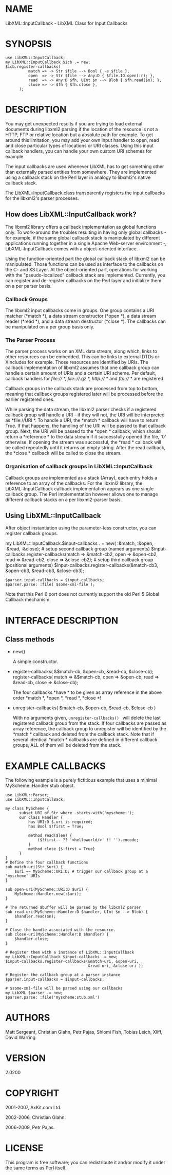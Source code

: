 NAME
====

LibXML::InputCallback - LibXML Class for Input Callbacks

SYNOPSIS
========

    use LibXML::InputCallback;
    my LibXML::InputCallback $icb .= new;
    $icb.register-callbacks(
              match => -> Str $file --> Bool { -e $file },
              open  => -> Str $file --> Any:D { $file.IO.open(:r); },
              read  => -> Any:D $fh, UInt $n --> Blob { $fh.read($n); },
              close => -> $fh { $fh.close },
          );

DESCRIPTION
===========

You may get unexpected results if you are trying to load external documents during libxml2 parsing if the location of the resource is not a HTTP, FTP or relative location but a absolute path for example. To get around this limitation, you may add your own input handler to open, read and close particular types of locations or URI classes. Using this input callback handlers, you can handle your own custom URI schemes for example.

The input callbacks are used whenever LibXML has to get something other than externally parsed entities from somewhere. They are implemented using a callback stack on the Perl layer in analogy to libxml2's native callback stack.

The LibXML::InputCallback class transparently registers the input callbacks for the libxml2's parser processes.

How does LibXML::InputCallback work?
------------------------------------

The libxml2 library offers a callback implementation as global functions only. To work-around the troubles resulting in having only global callbacks - for example, if the same global callback stack is manipulated by different applications running together in a single Apache Web-server environment -, LibXML::InputCallback comes with a object-oriented interface.

Using the function-oriented part the global callback stack of libxml2 can be manipulated. Those functions can be used as interface to the callbacks on the C- and XS Layer. At the object-oriented part, operations for working with the "pseudo-localized" callback stack are implemented. Currently, you can register and de-register callbacks on the Perl layer and initialize them on a per parser basis.

### Callback Groups

The libxml2 input callbacks come in groups. One group contains a URI matcher (*match *), a data stream constructor (*open *), a data stream reader (*read *), and a data stream destructor (*close *). The callbacks can be manipulated on a per group basis only.

### The Parser Process

The parser process works on an XML data stream, along which, links to other resources can be embedded. This can be links to external DTDs or XIncludes for example. Those resources are identified by URIs. The callback implementation of libxml2 assumes that one callback group can handle a certain amount of URIs and a certain URI scheme. Per default, callback handlers for *file://* *, *file:://*.gz *, *http://* * and *ftp://* * are registered.

Callback groups in the callback stack are processed from top to bottom, meaning that callback groups registered later will be processed before the earlier registered ones.

While parsing the data stream, the libxml2 parser checks if a registered callback group will handle a URI - if they will not, the URI will be interpreted as *file://URI *. To handle a URI, the *match * callback will have to return True. If that happens, the handling of the URI will be passed to that callback group. Next, the URI will be passed to the *open * callback, which should return a *reference * to the data stream if it successfully opened the file, '0' otherwise. If opening the stream was successful, the *read * callback will be called repeatedly until it returns an empty string. After the read callback, the *close * callback will be called to close the stream.

### Organisation of callback groups in LibXML::InputCallback

Callback groups are implemented as a stack (Array), each entry holds a reference to an array of the callbacks. For the libxml2 library, the LibXML::InputCallback callback implementation appears as one single callback group. The Perl implementation however allows one to manage different callback stacks on a per libxml2-parser basis.

Using LibXML::InputCallback
---------------------------

After object instantiation using the parameter-less constructor, you can register callback groups.

my LibXML::InputCallback.$input-callbacks . = new( :&match, :&open, :&read, :&close); # setup second callback group (named arguments) $input-callbacks.register-callbacks(match => &match-cb2, open => &open-cb2, read => &read-cb2, close => &close-cb2); # setup third callback group (positional arguments) $input-callbacks.register-callbacks(&match-cb3, &open-cb3, &read-cb3, &close-cb3);

    $parser.input-callbacks = $input-callbacks;
    $parser.parse: :file( $some-xml-file );

Note that this Perl 6 port does not currently support the old Perl 5 Global Callback mechanism.

INTERFACE DESCRIPTION
=====================

Class methods
-------------

  * new()

    A simple constructor.

  * register-callbacks( &$match-cb, &open-cb, &read-cb, &close-cb); register-callbacks( match => &$match-cb, open => &open-cb, read => &read-cb, close => &close-cb);

    The four callbacks *have * to be given as array reference in the above order *match *, *open *, *read *, *close *!

  * unregister-callbacks( $match-cb, $open-cb, $read-cb, $close-cb )

    With no arguments given, `unregister-callbacks() ` will delete the last registered callback group from the stack. If four callbacks are passed as array reference, the callback group to unregister will be identified by the *match * callback and deleted from the callback stack. Note that if several identical *match * callbacks are defined in different callback groups, ALL of them will be deleted from the stack.

EXAMPLE CALLBACKS
=================

The following example is a purely fictitious example that uses a minimal MyScheme::Handler stub object.

    use LibXML::Parser;
    use LibXML::InputCallBack;

    my class MyScheme {
          subset URI of Str where .starts-with('myscheme:');
          our class Handler {
              has URI:D $.uri is required;
              has Bool $!first = True;

              method read($len) {
                  ($!first-- ?? '<helloworld/>' !! '').encode;
              }
              method close {$!first = True}
          }
    }
    # Define the four callback functions
    sub match-uri(Str $uri) {
        $uri ~~ MyScheme::URI:D; # trigger our callback group at a 'myscheme' URIs
    }

    sub open-uri(MyScheme::URI:D $uri) {
        MyScheme::Handler.new(:$uri);
    }

    # The returned $buffer will be parsed by the libxml2 parser
    sub read-uri(MyScheme::Handler:D $handler, UInt $n --> Blob) {
        $handler.read($n);
    }

    # Close the handle associated with the resource.
    sub close-uri(MyScheme::Handler:D $handler) {
        $handler.close;
    }

    # Register them with a instance of LibXML::InputCallback
    my LibXML::InputCallback $input-callbacks .= new;
    $input-callbacks.register-callbacks(&match-uri, &open-uri,
                                        &read-uri, &close-uri );

    # Register the callback group at a parser instance
    $parser.input-callbacks = $input-callbacks;

    # $some-xml-file will be parsed using our callbacks
    my LibXML $parser .= new;
    $parser.parse: :file('myscheme:stub.xml')

AUTHORS
=======

Matt Sergeant, Christian Glahn, Petr Pajas, Shlomi Fish, Tobias Leich, Xliff, David Warring

VERSION
=======

2.0200

COPYRIGHT
=========

2001-2007, AxKit.com Ltd.

2002-2006, Christian Glahn.

2006-2009, Petr Pajas.

LICENSE
=======

This program is free software; you can redistribute it and/or modify it under the same terms as Perl itself.


